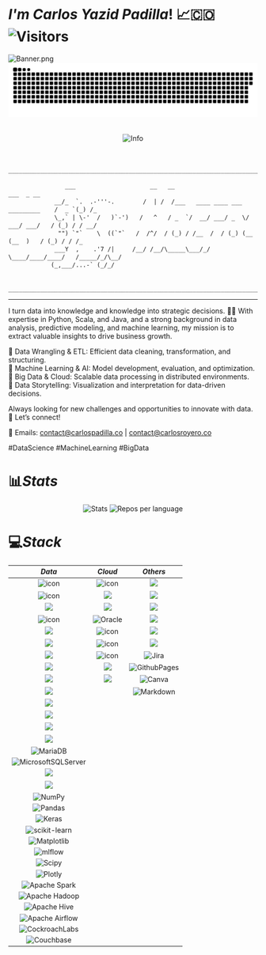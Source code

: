 # ***I'm Carlos Yazid Padilla***! 📈🇨🇴 ![Visitors](https://api.visitorbadge.io/api/combined?path=https%3A%2F%2Fgithub.com%2FCarlosYazid&label=Visitors&labelColor=%23ba68c8&countColor=%232ccce4&style=flat)
![Banner.png](https://i.postimg.cc/N0SCS3yY/Banner.png)
![](github-contribution-grid-snake-dark.svg)<br/> <br/>
<div id="info" align="center">
  <img src="http://github-profile-summary-cards.vercel.app/api/cards/profile-details?username=carlosyazid&theme=algolia" alt="Info"/>
</div>
<br/>


```
          _____________________________________________________________________________________

                ___                     __   __                                     ___  _ __
             __/_  `.  .-'''-.        /  | /  /___   ____ ____ ___   _________    /  _ `(_) /_
             \_,` | \-'  /   )`-')   /   ^   / _  `/  __/ ___/ _  \/ ___/ ___/   / (_) / / __/
              "") `"`    \  ((`"`   /  /^/  / (_) / /__  /  / (_) (__  (__  )   / (_) / / /_  
             ___Y  ,    .'7 /|     /__/ /__/\_____\___/_/   \____/____/____/   /_____/_/\__/  
            (_,___/...-` (_/_/

          _____________________________________________________________________________________

```
---



I turn data into knowledge and knowledge into strategic decisions. 🧠✨ With expertise in Python, Scala, and Java, and a strong background in data analysis, predictive modeling, and machine learning, my mission is to extract valuable insights to drive business growth.

🔹 Data Wrangling & ETL: Efficient data cleaning, transformation, and structuring. <br>
🔹 Machine Learning & AI: Model development, evaluation, and optimization. <br>
🔹 Big Data & Cloud: Scalable data processing in distributed environments. <br>
🔹 Data Storytelling: Visualization and interpretation for data-driven decisions.

Always looking for new challenges and opportunities to innovate with data. 🚀 Let’s connect!

📩 Emails: contact@carlospadilla.co | contact@carlosroyero.co

#DataScience #MachineLearning #BigData

# 📊*Stats*

<div id="stats" align="center">
  <img src="http://github-profile-summary-cards.vercel.app/api/cards/stats?username=carlosyazid&theme=algolia" alt="Stats"/>
  <img src="http://github-profile-summary-cards.vercel.app/api/cards/repos-per-language?username=carlosyazid&theme=algolia" alt="Repos per language"/>
</div>

# 💻*Stack*

<table align="center">
<thead>
<tr>
<th align="center"><em>Data</em></th>
<th align="center"><em>Cloud</em></th>
<th align="center"><em>Others</em></th>
</tr>
</thead>
<tbody>
<tr>
<td align="center"><img src="https://techstack-generator.vercel.app/python-icon.svg" alt="icon" width="65" height="65" /></td>
<td align="center"><img src="https://techstack-generator.vercel.app/aws-icon.svg" alt="icon" width="65" height="65" /></td>
<td align="center"><img src="https://skillicons.dev/icons?i=notion" /></td>
</tr>
<tr>
<td align="center"><img src="https://techstack-generator.vercel.app/java-icon.svg" alt="icon" width="65" height="65" /></td>
<td align="center"><img src="https://skillicons.dev/icons?i=azure" /></td>
<td align="center"><img src="https://skillicons.dev/icons?i=spring" /></td>
</tr>
<tr>
<td align="center"><img src="https://skillicons.dev/icons?i=scala" /></td>
<td align="center"><img src="https://skillicons.dev/icons?i=gcp" /></td>
<td align="center"><img src="https://skillicons.dev/icons?i=postman" /></td>
</tr>
<tr>
<td align="center"><img src="https://techstack-generator.vercel.app/mysql-icon.svg" alt="icon" width="65" height="65" /></td>
<td align="center"><img src="https://img.shields.io/badge/Oracle-F80000?style=for-the-badge&amp;logo=oracle&amp;logoColor=white" alt="Oracle"></td>
<td align="center"><img src="https://skillicons.dev/icons?i=maven" /></td>
</tr>
<tr>
<td align="center"><img src="https://skillicons.dev/icons?i=pytorch" /></td>
<td align="center"><img src="https://techstack-generator.vercel.app/docker-icon.svg" alt="icon" width="65" height="65" /></td>
<td align="center"><img src="https://skillicons.dev/icons?i=yarn" /></td>
</tr>
<tr>
<td align="center"><img src="https://skillicons.dev/icons?i=tensorflow" /></td>
<td align="center"><img src="https://techstack-generator.vercel.app/github-icon.svg" alt="icon" width="65" height="65" /></td>
<td align="center"><img src="https://skillicons.dev/icons?i=hibernate" /></td>
</tr>
<tr>
<td align="center"><img src="https://skillicons.dev/icons?i=r" /></td>
<td align="center"><img src="https://techstack-generator.vercel.app/kubernetes-icon.svg" alt="icon" width="65" height="65" /></td>
<td align="center"><img src="https://img.shields.io/badge/jira-%230A0FFF.svg?style=for-the-badge&amp;logo=jira&amp;logoColor=white" alt="Jira"></td>
</tr>
<tr>
<td align="center"><img src="https://skillicons.dev/icons?i=opencv" /></td>
<td align="center"><img src="https://skillicons.dev/icons?i=githubactions" /></td>
<td align="center"><img src="https://img.shields.io/badge/github%20pages-121013?style=for-the-badge&amp;logo=github&amp;logoColor=white" alt="GithubPages"></td>
</tr>
<tr>
<td align="center"><img src="https://skillicons.dev/icons?i=dynamodb" /></td>
<td align="center"><img src="https://skillicons.dev/icons?i=bash" /></td>
<td align="center"><img src="https://img.shields.io/badge/Canva-%2300C4CC.svg?style=for-the-badge&amp;logo=Canva&amp;logoColor=white" alt="Canva"></td>
</tr>
<tr>
<td align="center"><img src="https://skillicons.dev/icons?i=cassandra" /></td>
<td align="center"></td>
<td align="center"><img src="https://img.shields.io/badge/markdown-%23000000.svg?style=for-the-badge&amp;logo=markdown&amp;logoColor=white" alt="Markdown"></td>
</tr>
<tr>
<td align="center"><img src="https://skillicons.dev/icons?i=mongo" /></td>
<td align="center"></td>
<td align="center"></td>
</tr>
<tr>
<td align="center"><img src="https://skillicons.dev/icons?i=postgres" /></td>
<td align="center"></td>
<td align="center"></td>
</tr>
<tr>
<td align="center"><img src="https://skillicons.dev/icons?i=sqlite" /></td>
<td align="center"></td>
<td align="center"></td>
</tr>
<tr>
<td align="center"><img src="https://skillicons.dev/icons?i=redis" /></td>
<td align="center"></td>
<td align="center"></td>
</tr>
<tr>
<td align="center"><img src="https://img.shields.io/badge/MariaDB-003545?style=for-the-badge&amp;logo=mariadb&amp;logoColor=white" alt="MariaDB"></td>
<td align="center"></td>
<td align="center"></td>
</tr>
<tr>
<td align="center"><img src="https://img.shields.io/badge/Microsoft%20SQL%20Sever-CC2927?style=flat&amp;logo=microsoft%20sql%20server&amp;logoColor=white" alt="MicrosoftSQLServer"></td>
<td align="center"></td>
<td align="center"></td>
</tr>
<tr>
<td align="center"><img src="https://skillicons.dev/icons?i=anaconda" /></td>
<td align="center"></td>
<td align="center"></td>
</tr>
<tr>
<td align="center"><img src="https://skillicons.dev/icons?i=kafka" /></td>
<td align="center"></td>
<td align="center"></td>
</tr>
<tr>
<td align="center"><img src="https://img.shields.io/badge/numpy-%23013243.svg?style=for-the-badge&amp;logo=numpy&amp;logoColor=white" alt="NumPy"></td>
<td align="center"></td>
<td align="center"></td>
</tr>
<tr>
<td align="center"><img src="https://img.shields.io/badge/pandas-%23150458.svg?style=for-the-badge&amp;logo=pandas&amp;logoColor=white" alt="Pandas"></td>
<td align="center"></td>
<td align="center"></td>
</tr>
<tr>
<td align="center"><img src="https://img.shields.io/badge/Keras-%23D00000.svg?style=for-the-badge&amp;logo=Keras&amp;logoColor=white" alt="Keras"></td>
<td align="center"></td>
<td align="center"></td>
</tr>
<tr>
<td align="center"><img src="https://img.shields.io/badge/scikit--learn-%23F7931E.svg?style=for-the-badge&amp;logo=scikit-learn&amp;logoColor=white" alt="scikit-learn"></td>
<td align="center"></td>
<td align="center"></td>
</tr>
<tr>
<td align="center"><img src="https://img.shields.io/badge/Matplotlib-%23ffffff.svg?style=for-the-badge&amp;logo=Matplotlib&amp;logoColor=black" alt="Matplotlib"></td>
<td align="center"></td>
<td align="center"></td>
</tr>
<tr>
<td align="center"><img src="https://img.shields.io/badge/mlflow-%23d9ead3.svg?style=for-the-badge&amp;logo=numpy&amp;logoColor=blue" alt="mlflow"></td>
<td align="center"></td>
<td align="center"></td>
</tr>
<tr>
<td align="center"><img src="https://img.shields.io/badge/SciPy-%230C55A5.svg?style=for-the-badge&amp;logo=scipy&amp;logoColor=%25white" alt="Scipy"></td>
<td align="center"></td>
<td align="center"></td>
</tr>
<tr>
<td align="center"><img src="https://img.shields.io/badge/Plotly-%233F4F75.svg?style=for-the-badge&amp;logo=plotly&amp;logoColor=white" alt="Plotly"></td>
<td align="center"></td>
<td align="center"></td>
</tr>
<tr>
<td align="center"><img src="https://img.shields.io/badge/Apache%20Spark-FDEE21?style=for-the-badge&amp;logo=apachespark&amp;logoColor=black" alt="Apache Spark"></td>
<td align="center"></td>
<td align="center"></td>
</tr>
<tr>
<td align="center"><img src="https://img.shields.io/badge/Apache%20Hadoop-66CCFF?style=for-the-badge&amp;logo=apachehadoop&amp;logoColor=black" alt="Apache Hadoop"></td>
<td align="center"></td>
<td align="center"></td>
</tr>
<tr>
<td align="center"><img src="https://img.shields.io/badge/Apache%20Hive-FDEE21?style=for-the-badge&amp;logo=apachehive&amp;logoColor=black" alt="Apache Hive"></td>
<td align="center"></td>
<td align="center"></td>
</tr>
<tr>
<td align="center"><img src="https://img.shields.io/badge/Apache%20Airflow-017CEE?style=for-the-badge&amp;logo=Apache%20Airflow&amp;logoColor=white" alt="Apache Airflow"></td>
<td align="center"></td>
<td align="center"></td>
</tr>
<tr>
<td align="center"><img src="https://img.shields.io/badge/Cockroach%20Labs-6933FF?style=for-the-badge&amp;logo=Cockroach%20Labs&amp;logoColor=white" alt="CockroachLabs"></td>
<td align="center"></td>
<td align="center"></td>
</tr>
<tr>
<td align="center"><img src="https://img.shields.io/badge/Couchbase-EA2328?style=for-the-badge&amp;logo=couchbase&amp;logoColor=white" alt="Couchbase"></td>
<td align="center"></td>
<td align="center"></td>
</tr>
</tbody>
</table>

<!--
*Data* | *Cloud* | *Others*
|:---:|:---:|:---:
| ![Python][Python] | ![AWS][AWS] | ![Markdown][Markdown]    	    
| ![Anaconda][Anaconda] | ![Azure][Azure]  | ![Canva][Canva]
| ![OpenCV][OpenCV] | ![Google Cloud][GoogleCloud] | ![Notion][Notion]
| ![NumPy][NumPy] | ![Oracle][Oracle] | ![Jira][Jira] 
| ![Pandas][Pandas] | ![Docker][Docker] | ![Spring][Spring]
| ![PyTorch][PyTorch] | ![Shell Script][ShellScript] | ![Postman][Postman]
| ![Plotly][Plotly] | ![Kubernetes][Kubernetes] | ![Apache Maven][ApacheMaven]
| ![TensorFlow][TensorFlow] | ![GitHub Actions][GitHubActions] | ![GithubPages][GithubPages]
| ![AmazonDynamoDB][AmazonDynamoDB] | ![GitHub][GitHub] | ![Yarn][Yarn]
| ![ApacheCassandra][ApacheCassandra] | | ![Hibernate][Hibernate]
| ![MariaDB][MariaDB] | |
| ![MicrosoftSQLServer][MicrosoftSQLServer] | |
| ![MongoDB][MongoDB] | | 
| ![MySQL][MySQL] | |
| ![Postgres][Postgres] | |
| ![ApacheHadoop][ApacheHadoop] | |
| ![Apache Spark][ApacheSpark] | |
| ![Java][Java] | |
| ![Scala][Scala] | |
| ![SQLite][SQLite] | |
| ![Scipy][Scipy] | |
| ![R][R] | |
| ![Apache Kafka][ApacheKafka] | |
| ![Apache Airflow][ApacheAirflow] | |
| ![Apache Hive][ApacheHive] | |
| ![CockroachLabs][CockroachLabs] | |
| ![Couchbase][Couchbase] | |
| ![Redis][Redis] | |
| ![mlflow][mlflow] | |
| ![Matplotlib][Matplotlib] | |
| ![Keras][Keras] | |
| ![scikit-learn][scikit-learn] | |
-->

<!--Data-->
[Python]: https://img.shields.io/badge/python-3670A0?style=for-the-badge&logo=python&logoColor=ffdd54
[Anaconda]: https://img.shields.io/badge/Anaconda-%2344A833.svg?style=for-the-badge&logo=anaconda&logoColor=white
[OpenCV]: https://img.shields.io/badge/opencv-%23white.svg?style=for-the-badge&logo=opencv&logoColor=white
[NumPy]: https://img.shields.io/badge/numpy-%23013243.svg?style=for-the-badge&logo=numpy&logoColor=white
[Pandas]: https://img.shields.io/badge/pandas-%23150458.svg?style=for-the-badge&logo=pandas&logoColor=white
[PyTorch]: https://img.shields.io/badge/PyTorch-%23EE4C2C.svg?style=for-the-badge&logo=PyTorch&logoColor=white
[Plotly]: https://img.shields.io/badge/Plotly-%233F4F75.svg?style=for-the-badge&logo=plotly&logoColor=white
[TensorFlow]: https://img.shields.io/badge/TensorFlow-%23FF6F00.svg?style=for-the-badge&logo=TensorFlow&logoColor=white
[AmazonDynamoDB]: https://img.shields.io/badge/Amazon%20DynamoDB-4053D6?style=for-the-badge&logo=Amazon%20DynamoDB&logoColor=white
[ApacheCassandra]: https://img.shields.io/badge/cassandra-%231287B1.svg?style=flat&logo=apache-cassandra&logoColor=white
[MicrosoftSQLServer]: https://img.shields.io/badge/Microsoft%20SQL%20Sever-CC2927?style=flat&logo=microsoft%20sql%20server&logoColor=white
[MongoDB]: https://img.shields.io/badge/MongoDB-%234ea94b.svg?style=flat&logo=mongodb&logoColor=white
[MySQL]: https://img.shields.io/badge/mysql-4479A1.svg?style=for-the-badge&logo=mysql&logoColor=white
[Postgres]: https://img.shields.io/badge/postgres-%23316192.svg?style=for-the-badge&logo=postgresql&logoColor=white
[SQLite]: https://img.shields.io/badge/sqlite-%2307405e.svg?style=for-the-badge&logo=sqlite&logoColor=white
[Scipy]: https://img.shields.io/badge/SciPy-%230C55A5.svg?style=for-the-badge&logo=scipy&logoColor=%white
[R]: https://img.shields.io/badge/r-%23276DC3.svg?style=for-the-badge&logo=r&logoColor=white
[Java]: https://img.shields.io/badge/java-%23ED8B00.svg?style=for-the-badge&logo=openjdk&logoColor=white
[ApacheHadoop]: https://img.shields.io/badge/Apache%20Hadoop-66CCFF?style=for-the-badge&logo=apachehadoop&logoColor=black
[ApacheAirflow]: https://img.shields.io/badge/Apache%20Airflow-017CEE?style=for-the-badge&logo=Apache%20Airflow&logoColor=white
[ApacheSpark]: https://img.shields.io/badge/Apache%20Spark-FDEE21?style=for-the-badge&logo=apachespark&logoColor=black
[Scala]: https://img.shields.io/badge/scala-%23DC322F.svg?style=for-the-badge&logo=scala&logoColor=white
[ApacheKafka]: https://img.shields.io/badge/Apache%20Kafka-000?style=for-the-badge&logo=apachekafka
[ApacheHadoop]: https://img.shields.io/badge/Apache%20Hadoop-66CCFF?style=for-the-badge&logo=apachehadoop&logoColor=black
[ApacheHive]: https://img.shields.io/badge/Apache%20Hive-FDEE21?style=for-the-badge&logo=apachehive&logoColor=black
[CockroachLabs]: https://img.shields.io/badge/Cockroach%20Labs-6933FF?style=for-the-badge&logo=Cockroach%20Labs&logoColor=white
[Couchbase]: https://img.shields.io/badge/Couchbase-EA2328?style=for-the-badge&logo=couchbase&logoColor=white
[MariaDB]: https://img.shields.io/badge/MariaDB-003545?style=for-the-badge&logo=mariadb&logoColor=white
[Redis]: https://img.shields.io/badge/redis-%23DD0031.svg?style=for-the-badge&logo=redis&logoColor=white
[mlflow]: https://img.shields.io/badge/mlflow-%23d9ead3.svg?style=for-the-badge&logo=numpy&logoColor=blue
[Matplotlib]: https://img.shields.io/badge/Matplotlib-%23ffffff.svg?style=for-the-badge&logo=Matplotlib&logoColor=black 
[Keras]: https://img.shields.io/badge/Keras-%23D00000.svg?style=for-the-badge&logo=Keras&logoColor=white
[scikit-learn]: https://img.shields.io/badge/scikit--learn-%23F7931E.svg?style=for-the-badge&logo=scikit-learn&logoColor=white

<!--Cloud-->
[AWS]: https://img.shields.io/badge/AWS-%23FF9900.svg?style=for-the-badge&logo=amazon-aws&logoColor=white
[Azure]: https://img.shields.io/badge/azure-%230072C6.svg?style=for-the-badge&logo=microsoftazure&logoColor=white
[GoogleCloud]: https://img.shields.io/badge/GoogleCloud-%234285F4.svg?style=for-the-badge&logo=google-cloud&logoColor=white 
[Kubernetes]: https://img.shields.io/badge/kubernetes-%23326ce5.svg?style=for-the-badge&logo=kubernetes&logoColor=white
[Docker]: https://img.shields.io/badge/docker-%230db7ed.svg?style=for-the-badge&logo=docker&logoColor=white
[ShellScript]: https://img.shields.io/badge/shell_script-%23121011.svg?style=for-the-badge&logo=gnu-bash&logoColor=white
[Oracle]: https://img.shields.io/badge/Oracle-F80000?style=for-the-badge&logo=oracle&logoColor=white
[GitHubActions]: https://img.shields.io/badge/github%20actions-%232671E5.svg?style=for-the-badge&logo=githubactions&logoColor=white
[GitHub]: https://img.shields.io/badge/github-%23121011.svg?style=for-the-badge&logo=github&logoColor=white

<!--Others-->
[Markdown]: https://img.shields.io/badge/markdown-%23000000.svg?style=for-the-badge&logo=markdown&logoColor=white
[Canva]: https://img.shields.io/badge/Canva-%2300C4CC.svg?style=for-the-badge&logo=Canva&logoColor=white
[Figma]: https://img.shields.io/badge/figma-%23F24E1E.svg?style=flat&logo=figma&logoColor=white
[Notion]: https://img.shields.io/badge/Notion-%23000000.svg?style=for-the-badge&logo=notion&logoColor=white
[Jira]: https://img.shields.io/badge/jira-%230A0FFF.svg?style=for-the-badge&logo=jira&logoColor=white
[Postman]: https://img.shields.io/badge/Postman-FF6C37?style=for-the-badge&logo=postman&logoColor=white
[GithubPages]: https://img.shields.io/badge/github%20pages-121013?style=for-the-badge&logo=github&logoColor=white
[Yarn]: https://img.shields.io/badge/yarn-%232C8EBB.svg?style=for-the-badge&logo=yarn&logoColor=white
[Spring]: https://img.shields.io/badge/spring-%236DB33F.svg?style=for-the-badge&logo=spring&logoColor=white
[ApacheMaven]: https://img.shields.io/badge/Apache%20Maven-C71A36?style=for-the-badge&logo=Apache%20Maven&logoColor=white
[Hibernate]: https://img.shields.io/badge/Hibernate-59666C?style=for-the-badge&logo=Hibernate&logoColor=white
